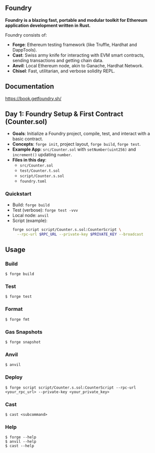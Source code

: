 ## Foundry

**Foundry is a blazing fast, portable and modular toolkit for Ethereum application development written in Rust.**

Foundry consists of:

- **Forge**: Ethereum testing framework (like Truffle, Hardhat and DappTools).
- **Cast**: Swiss army knife for interacting with EVM smart contracts, sending transactions and getting chain data.
- **Anvil**: Local Ethereum node, akin to Ganache, Hardhat Network.
- **Chisel**: Fast, utilitarian, and verbose solidity REPL.

## Documentation

https://book.getfoundry.sh/

## Day 1: Foundry Setup & First Contract (Counter.sol)

- **Goals**: Initialize a Foundry project, compile, test, and interact with a basic contract.
- **Concepts**: `forge init`, project layout, `forge build`, `forge test`.
- **Example App**: `src/Counter.sol` with `setNumber(uint256)` and `increment()` updating `number`.
- **Files in this day**:
  - `src/Counter.sol`
  - `test/Counter.t.sol`
  - `script/Counter.s.sol`
  - `foundry.toml`

### Quickstart
- Build: `forge build`
- Test (verbose): `forge test -vvv`
- Local node: `anvil`
- Script (example):
  ```bash
  forge script script/Counter.s.sol:CounterScript \
    --rpc-url $RPC_URL --private-key $PRIVATE_KEY --broadcast
  ```

## Usage

### Build

```shell
$ forge build
```

### Test

```shell
$ forge test
```

### Format

```shell
$ forge fmt
```

### Gas Snapshots

```shell
$ forge snapshot
```

### Anvil

```shell
$ anvil
```

### Deploy

```shell
$ forge script script/Counter.s.sol:CounterScript --rpc-url <your_rpc_url> --private-key <your_private_key>
```

### Cast

```shell
$ cast <subcommand>
```

### Help

```shell
$ forge --help
$ anvil --help
$ cast --help
```
